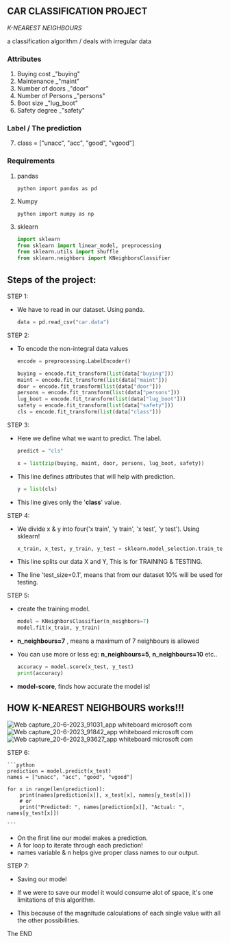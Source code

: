 ## CAR CLASSIFICATION PROJECT
*K-NEAREST NEIGHBOURS*

a classification algorithm / deals with irregular data

###  Attributes
1. Buying cost _"buying"
2. Maintenance _"maint"
3. Number of doors _"door"
4. Number of Persons _"persons"
5. Boot size _"lug_boot"
6. Safety degree _"safety"

###  Label / The prediction
7. class = ["unacc", "acc", "good", "vgood"]

### Requirements
1. pandas
   
    ```python import pandas as pd ```

2. Numpy
   
    ```python import numpy as np ```


4. sklearn
   
    ```python 
    import sklearn 
    from sklearn import linear_model, preprocessing
    from sklearn.utils import shuffle 
    from sklearn.neighbors import KNeighborsClassifier
    ```


## Steps of the project:

STEP 1:

- We have to read in our dataset. Using panda.

    ```python 
    data = pd.read_csv("car.data")
    ```

STEP 2:

- To encode the non-integral data values

    ```python 
    encode = preprocessing.LabelEncoder()

    buying = encode.fit_transform(list(data["buying"]))
    maint = encode.fit_transform(list(data["maint"]))
    door = encode.fit_transform(list(data["door"]))
    persons = encode.fit_transform(list(data["persons"]))
    lug_boot = encode.fit_transform(list(data["lug_boot"]))
    safety = encode.fit_transform(list(data["safety"]))
    cls = encode.fit_transform(list(data["class"]))
    ```

STEP 3: 

- Here we define what we want to predict. The label.

    ```python
    predict = "cls"
    ```

    ```python
    x = list(zip(buying, maint, door, persons, lug_boot, safety)) 
    ```

- This line defines attributes that will help with prediction.
  
    ```python 
    y = list(cls)
    ```
- This line gives only the '**class**' value.
  
STEP 4:

- We divide x & y into four('x train', 'y train', 'x test', 'y test'). Using sklearn!
  
    ```python
    x_train, x_test, y_train, y_test = sklearn.model_selection.train_test_split(x, y, test_size=0.1) 
    ```

- This line splits our data X and Y, This is for TRAINING & TESTING.
  
- The line 'test_size=0.1', means that from our dataset 10% will be used for testing.


STEP 5:
- create the training model.
  
    ```python 
    model = KNeighborsClassifier(n_neighbors=7)
    model.fit(x_train, y_train)
    ```
- **n_neighbours=7** , means a maximum of 7 neighbours is allowed

- You can use more or less eg: **n_neighbours=5**, **n_neighbours=10** etc..

    ```python 
    accuracy = model.score(x_test, y_test)
    print(accuracy)
    ```

- **model-score**, finds how accurate the model is!

## HOW K-NEAREST NEIGHBOURS works!!!
  
![Web capture_20-6-2023_91031_app whiteboard microsoft com](https://github.com/edyprogramz/Car-Classification-Project/assets/116636391/69c5b0f2-4812-4349-b5c9-99db8fd6255f)
<br>
![Web capture_20-6-2023_91842_app whiteboard microsoft com](https://github.com/edyprogramz/Car-Classification-Project/assets/116636391/bc4ae833-3528-40b2-bf6f-3a5fae2f9044)
<br>
![Web capture_20-6-2023_93627_app whiteboard microsoft com](https://github.com/edyprogramz/Car-Classification-Project/assets/116636391/325f6ae2-dfb1-4008-abc9-01d4061dd745)

STEP 6:

    ```python 
    prediction = model.predict(x_test)
    names = ["unacc", "acc", "good", "vgood"]

    for x in range(len(prediction)):
        print(names[prediction[x]], x_test[x], names[y_test[x]])
        # or
        print("Predicted: ", names[prediction[x]], "Actual: ", names[y_test[x]])
        
    ```

- On the first line our model makes a prediction.
- A for loop to iterate through each prediction!
- names variable & n helps give proper class names to our output.
  
STEP 7:

- Saving our model

- If we were to save our model it would consume alot of space, it's one limitations of this algorithm.

- This because of the magnitude calculations of each single value with all the other possibilities.

The END

